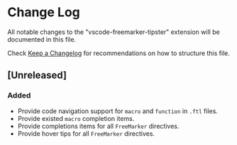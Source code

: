 # Change Log

All notable changes to the "vscode-freemarker-tipster" extension will be documented in this file.

Check [Keep a Changelog](http://keepachangelog.com/) for recommendations on how to structure this file.

## [Unreleased]

### Added

- Provide code navigation support for `macro` and `function` in `.ftl` files.
- Provide existed `macro` completion items.
- Provide completions items for all `FreeMarker` directives.
- Provide hover tips for all `FreeMarker` directives.